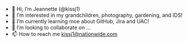 - 👋 Hi, I’m Jeannette (@kissj1)
- 👀 I’m interested in my grandchildren, photography, gardening, and IDS!
- 🌱 I’m currently learning moe about GitHub, Jira and UAC!
- 💞️ I’m looking to collaborate on ...
- 📫 How to reach me kissj1@nationwide.com

<!---
kissj1/kissj1 is a ✨ special ✨ repository because its `README.md` (this file) appears on your GitHub profile.
You can click the Preview link to take a look at your changes.
--->

